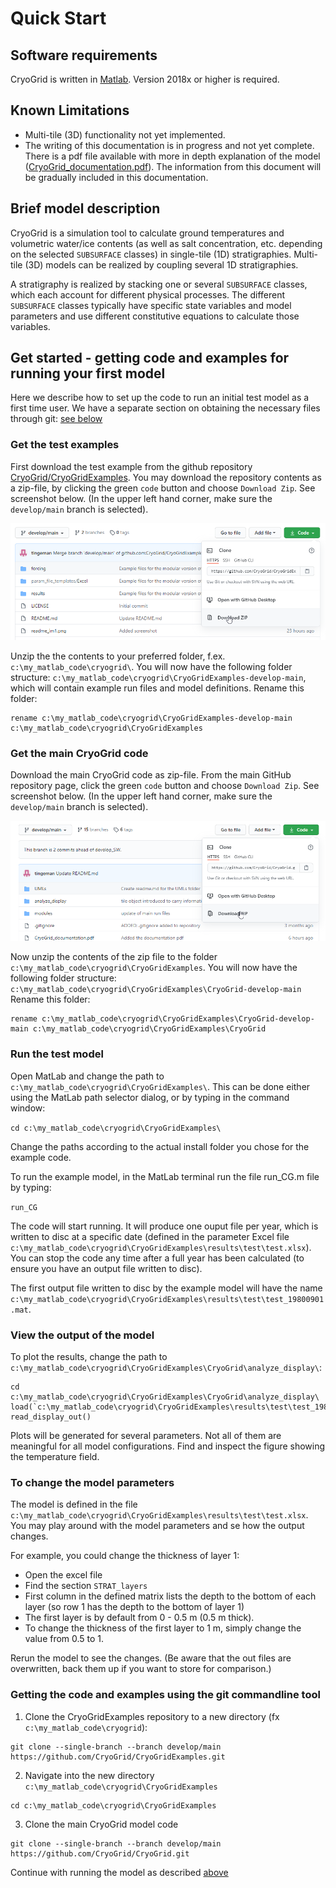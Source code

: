 # Quick Start

## Software requirements
CryoGrid is written in [Matlab](https://www.mathworks.com/products/matlab.html). Version 2018x or higher is required.

## Known Limitations
- Multi-tile (3D) functionality not yet implemented.
- The writing of this documentation is in progress and not yet complete. There is a pdf file available with more in depth explanation of the model ([CryoGrid_documentation.pdf](./CryoGrid_documentation.pdf)). The information from this document will be gradually included in this documentation.

## Brief model description
CryoGrid is a simulation tool to calculate ground temperatures and volumetric water/ice contents (as well as salt concentration, etc. depending on the selected `SUBSURFACE` classes) in single-tile (1D) stratigraphies. Multi-tile (3D) models can be realized by coupling several 1D stratigraphies.

A stratigraphy is realized by stacking one or several `SUBSURFACE` classes, which each account for different physical processes. The different `SUBSURFACE` classes typically have specific state variables and model parameters and use different constitutive equations to calculate those variables.

## Get started - getting code and examples for running your first model

Here we describe how to set up the code to run an initial test model as a first time user.
We have a separate section on obtaining the necessary files through git: [see below](#git_download)

### Get the test examples

First download the test example from the github repository [CryoGrid/CryoGridExamples](https://github.com/CryoGrid/CryoGridExamples/tree/develop/main). You may download the repository contents as a zip-file, by clicking the green `code` button and choose `Download Zip`. See screenshot below.
(In the upper left hand corner, make sure the `develop/main` branch is selected).

![screenshot_CryoGridExamples](./readme_im1.png)

Unzip the the contents to your preferred folder, f.ex. `c:\my_matlab_code\cryogrid\`.
You will now have the following folder structure: `c:\my_matlab_code\cryogrid\CryoGridExamples-develop-main`, which will contain example run files and model definitions.
Rename this folder:

```
rename c:\my_matlab_code\cryogrid\CryoGridExamples-develop-main c:\my_matlab_code\cryogrid\CryoGridExamples
```

### Get the main CryoGrid code

Download the main CryoGrid code as zip-file. From the main GitHub repository page, click the green `code` button and choose `Download Zip`. See screenshot below.
(In the upper left hand corner, make sure the `develop/main` branch is selected).

![screenshot_CryoGridExamples](./readme_im2.png)

Now unzip the contents of the zip file  to the folder `c:\my_matlab_code\cryogrid\CryoGridExamples`.
You will now have the following folder structure: `c:\my_matlab_code\cryogrid\CryoGridExamples\CryoGrid-develop-main`
Rename this folder:
```
rename c:\my_matlab_code\cryogrid\CryoGridExamples\CryoGrid-develop-main c:\my_matlab_code\cryogrid\CryoGridExamples\CryoGrid
```

### <a name="run_model"></a>Run the test model 

Open MatLab and change the path to `c:\my_matlab_code\cryogrid\CryoGridExamples\`. This can be done either using the MatLab path selector dialog, or by typing in the command window:

`cd c:\my_matlab_code\cryogrid\CryoGridExamples\`

Change the paths according to the actual install folder you chose for the example code.

To run the example model, in the MatLab terminal run the file run_CG.m file by typing:

`run_CG`

The code will start running. It will produce one ouput file per year, which is written to disc at a specific date (defined in the parameter Excel file `c:\my_matlab_code\cryogrid\CryoGridExamples\results\test\test.xlsx`). You can stop the code any time after a full year has been calculated (to ensure you have an output file written to disc).

The first output file written to disc by the example model will have the name `c:\my_matlab_code\cryogrid\CryoGridExamples\results\test\test_19800901.mat`.

### View the output of the model

To plot the results, change the path to `c:\my_matlab_code\cryogrid\CryoGridExamples\CryoGrid\analyze_display\`:

```
cd c:\my_matlab_code\cryogrid\CryoGridExamples\CryoGrid\analyze_display\
load(`c:\my_matlab_code\cryogrid\CryoGridExamples\results\test\test_19810901.mat`)
read_display_out()
```

Plots will be generated for several parameters. Not all of them are meaningful for all model configurations. Find and inspect the figure showing the temperature field.

### To change the model parameters

The model is defined in the file `c:\my_matlab_code\cryogrid\CryoGridExamples\results\test\test.xlsx`.
You may play around with the model parameters and se how the output changes.

For example, you could change the thickness of layer 1:

- Open the excel file
- Find the section `STRAT_layers`
- First column in the defined matrix lists the depth to the bottom of each layer (so row 1 has the depth to the bottom of layer 1)
- The first layer is by default from 0 - 0.5 m (0.5 m thick).
- To change the thickness of the first layer to 1 m, simply change the value from 0.5 to 1.

Rerun the model to see the changes. (Be aware that the out files are overwritten, back them up if you want to store for comparison.)


### <a name="git_download"></a>Getting the code and examples using the git commandline tool

1. Clone the CryoGridExamples repository to a new directory (fx `c:\my_matlab_code\cryogrid`): 

```
git clone --single-branch --branch develop/main https://github.com/CryoGrid/CryoGridExamples.git
```

2. Navigate into the new directory `c:\my_matlab_code\cryogrid\CryoGridExamples`

```
cd c:\my_matlab_code\cryogrid\CryoGridExamples
```

3. Clone the main CryoGrid model code

```
git clone --single-branch --branch develop/main https://github.com/CryoGrid/CryoGrid.git
```

Continue with running the model as described [above](#run_model)


